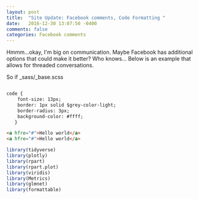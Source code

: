 ```yaml
---
layout: post
title:  "Site Update: Facebook comments, Code Formatting "
date:   2016-12-30 13:07:50 -0400 
comments: false
categories: Facebook comments
---
```


<div id="fb-root"></div>
<script>(function(d, s, id) {
  var js, fjs = d.getElementsByTagName(s)[0];
  if (d.getElementById(id)) return;
  js = d.createElement(s); js.id = id;
  js.src = "//connect.facebook.net/en_US/sdk.js#xfbml=1&version=v2.8&appId=671657696349259";
  fjs.parentNode.insertBefore(js, fjs);
}(document, 'script', 'facebook-jssdk'));</script>



Hmmm...okay, I'm big on communication.  Maybe Facebook has additional
options that could make it better?  Who knows... Below is an example
that allows for threaded conversations.

<div class="fb-comments"  data-numposts="5"></div>


So if _sass/_base.scss

``` html

code {
    font-size: 13px;
    border: 1px solid $grey-color-light;
    border-radius: 3px;
    background-color: #ffff;
   }


```


``` html
<a hfre="#">Hello world</a>
<a hfre="#">Hello world</a>

```



``` r
library(tidyverse)
library(plotly)
library(rpart)
library(rpart.plot)
library(viridis)
library(Metrics)
library(glmnet)
library(formattable)

```

